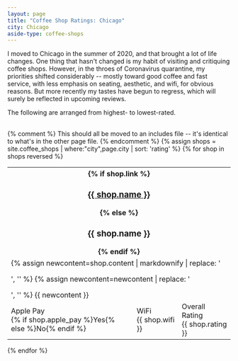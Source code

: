 ```yaml
---
layout: page
title: "Coffee Shop Ratings: Chicago"
city: Chicago
aside-type: coffee-shops
---
```


I moved to Chicago in the summer of 2020, and that brought a lot of life changes.
One thing that hasn't changed is my habit of visiting and critiquing coffee shops.
However, in the throes of Coronavirus quarantine, my priorities shifted considerably -- mostly toward good coffee and fast service, with less emphasis on seating, aesthetic, and wifi, for obvious reasons.
But more recently my tastes have begun to regress, which will surely be reflected in upcoming reviews.

The following are arranged from highest- to lowest-rated.
<br><br>

{% comment %}
  This should all be moved to an includes file -- it's identical
  to what's in the other page file.
{% endcomment %}
{% assign shops = site.coffee_shops | where:"city",page.city | sort: 'rating' %}
{% for shop in shops reversed %}
<br>
<div class="coffee-shop" id="{{ shop.name | slugify }}">
<table>
<tr>
<th colspan="3">
    {% if shop.link %}
        <h3><b><a href="{{ shop.link }}">{{ shop.name }}</a></b></h3>
    {% else %}
        <h3>{{ shop.name }}</h3>
    {% endif %}
</th>
</tr><tr>
<td colspan="3" class="coffee-shop-desc">
    <!--The content comes in with <p> tags that mess up formatting. Remove-->
    {% assign newcontent=shop.content | markdownify | replace: '<p>', '' %}
    {% assign newcontent=newcontent | replace: '</p>', '' %}
    {{ newcontent }}
</td>
</tr><tr>
<td class="coffee-shop-attr">
  <span class="coffee-shop-attr-name">
    Apple Pay
  </span>
  <br>
  <span class="coffee-shop-attr-value">
    {% if shop.apple_pay %}Yes{% else %}No{% endif %}
  </span>
</td>
<td class="coffee-shop-attr">
  <span class="coffee-shop-attr-name">
    WiFi
  </span>
  <br>
  <span class="coffee-shop-attr-value">
    {{ shop.wifi }}
  </span>
</td>
<td class="coffee-shop-attr">
  <span class="coffee-shop-attr-name">
    Overall Rating
  </span>
  <br>
  <span class="coffee-shop-attr-value">
    {{ shop.rating }}
  </span>
</td>
</tr>
</table>
</div>
{% endfor %}
<br>
